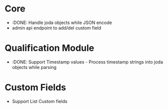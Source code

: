 
# Core

* :DONE: Handle joda objects while JSON encode
* admin api endpoint to add/del custom field

# Qualification Module

* :DONE: Support Timestamp values - Process timestamp strings into joda objects while parsing 

# Custom Fields

* Support List Custom fields
